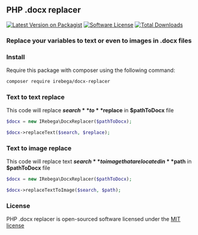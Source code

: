 ## PHP .docx replacer

[![Latest Version on Packagist][ico-version]][link-packagist]
[![Software License][ico-license]](LICENSE.md)
[![Total Downloads][ico-downloads]][link-downloads]

### Replace your variables to text or even to images in .docx files

### Install

Require this package with composer using the following command:

```bash
composer require irebega/docx-replacer
```

### Text to text replace

This code will replace **$search** to **$replace** in **$pathToDocx** file

```php
$docx = new IRebega\DocxReplacer($pathToDocx);

$docx->replaceText($search, $replace);
```

### Text to image replace

This code will replace text **$search** to image that are located in **$path** in **$pathToDocx** file

```php
$docx = new IRebega\DocxReplacer($pathToDocx);

$docx->replaceTextToImage($search, $path);
```
### License

PHP .docx replacer is open-sourced software licensed under the [MIT license](http://opensource.org/licenses/MIT)


[ico-version]: https://img.shields.io/packagist/v/irebega/docx-replacer.svg?style=flat-square
[ico-license]: https://img.shields.io/badge/license-MIT-brightgreen.svg?style=flat-square
[ico-downloads]: https://img.shields.io/packagist/dt/irebega/docx-replacer.svg?style=flat-square

[link-packagist]: https://packagist.org/packages/irebega/docx-replacer
[link-downloads]: https://packagist.org/packages/irebega/docx-replacer
[link-author]: https://github.com/igorrebega
